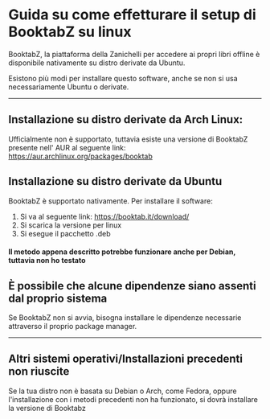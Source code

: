 # Guida su come effetturare il setup di BooktabZ su linux
BooktabZ, la piattaforma della Zanichelli per accedere ai propri libri offline è disponibile nativamente su distro derivate da Ubuntu.

Esistono più modi per installare questo software, anche se non si usa necessariamente Ubuntu o derivate.

***

## Installazione su distro derivate da Arch Linux:
Ufficialmente non è supportato, tuttavia esiste una versione di BooktabZ presente nell' AUR al seguente link: 
https://aur.archlinux.org/packages/booktab

## Installazione su distro derivate da Ubuntu
BooktabZ è supportato nativamente. Per installare il software:
1. Si va al seguente link: https://booktab.it/download/
2. Si scarica la versione per linux
3. Si esegue il pacchetto .deb
#### Il metodo appena descritto potrebbe funzionare anche per Debian, tuttavia non ho testato

## È possibile che alcune dipendenze siano assenti dal proprio sistema
Se BooktabZ non si avvia, bisogna installare le dipendenze necessarie attraverso il proprio package manager. 

*** 

## Altri sistemi operativi/Installazioni precedenti non riuscite
Se la tua distro non è basata su Debian o Arch, come Fedora, oppure l'installazione con i metodi precedenti non ha funzionato, si dovrà installare la versione di Booktabz
